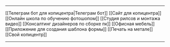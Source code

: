 * * *
[[Телеграм бот для копицентра|Телеграм бот]]
[[Сайт для копицентра]]
[[Онлайн школа по обучению фотошопом]]
[[Студия рилсов и монтажа видео]]
[[Консалтинг дизайнеров по сборке пк]]
[[Офисная мебель]]
[[Приложение для создания шаблона формы]]
[[Печать на метале]]
[[Свой копицентр]]

* * *
